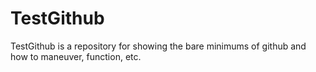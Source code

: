 # TestGithub
TestGithub is a repository for showing the bare minimums of github and how to maneuver, function, etc.

